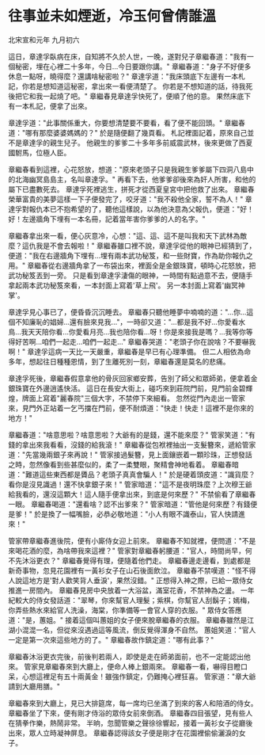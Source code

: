 # 往事並未如煙逝，冷玉何曾倩誰溫

北宋宣和元年 九月初六

這日，章達孚臥病在床，自知將不久於人世，一晚，遂對兒子章繼春道："我有一個秘密，埋在心裡二十多年，今日...今日要跟你講。" 章繼春道："身子不好便多休息一點呀，曉得麼？還講啥秘密啦？" 章達孚道："我床頭底下左邊有一本札記，你若是想知道這秘密，拿出來一看便清楚了。 你若是不想知道的話，待我死後把它和我一起燒了吧。" 章繼春見章達孚快死了，便順了他的意。 果然床底下有一本札記，便拿了出來。

章達孚道："此事關係重大，你要想清楚要不要看，看了便不能回頭。" 章繼春道："哪有那麼婆婆媽媽的？" 於是隨便翻了幾頁看。 札記裡面記着，原來自己並不是章達孚的親生兒子。 他親生的爹爹二十多年多前威震武林，後來更做了西夏國駙馬，位極人臣。

章繼春看到這裡，心花怒放，想道："原來老頭子只是我親生爹爹屬下四洞八島中的北海幽冥島島主，名叫章達孚。" 再看下去，他爹爹卻後來為奸人所害，和他的屬下已盡數死去。 章達孚死裡逃生，拼死才從西夏皇宮中把他救了出來。 章繼春榮華富貴的美夢這樣一下子便發完了，咬牙道："我不殺他全家，誓不為人！" 章達孚對報仇本已不抱希望的了，聽他這樣說，以為他決意為父報仇，便道："好！好！左邊牆角下埋有一本名冊，記着當年害你爹爹的人的名字。"

章繼春拿出來一看，便心灰意冷，心想："這、這、這不是叫我和天下武林為敵麼？這仇我是不會去報啦！" 章繼春雖口裡不說，章達孚從他的眼神已經猜到了，便道："我在右邊牆角下埋有...埋有兩本武功秘笈，和一些財寶，作為助你報仇之用。" 章繼春從右邊牆角拿了一布袋出來，裡面全是金銀珠寶，頓時心花怒放，把武功秘笈丟到一旁。 只是看到章達孚淒傷的眼神，一時間有點過意不去，便隨手拿起兩本武功秘笈來看，一本封面上寫着'草上飛'。 另一本封面上寫着'幽冥神掌'。

章達孚見心事已了，便昏昏沉沉睡去。 章繼春只聽他睡夢中喃喃的道："...你...這個不知廉恥的娼婦...還有臉來見我..."，一時卻又道："...都是我不好...你愛看水鳥...我天天陪你看...你愛看月亮...我也陪你看...呀！你是來接我是嗎？...我等你等得好苦啊...咱們一起走...咱們一起走..." 章繼春哭道："老頭子你在說啥？不要嚇我啊！" 章達孚這病一天比一天嚴重，章繼春是早已有心理準備。 但二人相依為命多年，想起往日種種恩情，到了生離死別一刻，章繼春還是莫名的悲痛。

章達孚死後，章繼春假意拿他的骨灰回家鄉安葬，告別了師父和眾師弟，便拿着金銀珠寶在外邊逍遙快活。 這日在長安大街上，碰巧來到莊院門前，見門前金碧輝煌，牌面上寫着"麗春院"三個大字，不禁停下來細看。 忽然從門內走出一管家來，見門外正站着一乞丐擋在門前，便不耐煩道："快走！快走！這裡不是你來的地方！"

章繼春道："啥意思啦？啥意思啦？大爺有的是錢，還不能來麼？" 管家笑道："有錢的拿出來我看看，沒錢的給我滾！" 章繼春從包袱裡抽出一支髮簪來，遞給管家道："先當幾兩銀子來再說！" 管家接過髮簪，見上面鑲嵌着一顆珍珠，正想發話之時，忽然像看到些甚麼似的，柔了一柔雙眼，聚精會神地看着。 章繼春暗道："難道這些東西都是贗品？老頭子真真會騙人！" 於是硬着頭皮道："識貨麼？看你是沒見識過！還不快拿銀子來！" 管家暗道："這不是夜明珠麼？上次穆王爺給我看的，還沒這顆大！這人隨手便拿出來，到底是何來歷？" 不禁偷看了章繼春一眼。 章繼春喝道："還看啥？認不出爹來？" 管家暗道："管他是何來歷？有錢便是爹！" 於是換了一幅嘴臉，必恭必敬地道："小人有眼不識泰山，官人快請進來！"

管家帶章繼春進後院，便有小廝侍女迎上前來。 章繼春不知就裡，便問道："不是來喝花酒的麼，為啥帶我來這裡？" 管家對章繼春躬腰道："官人，時間尚早，何不先沐浴更衣？" 章繼春覺得有理，便隨着他們走。 章繼春邊走邊看，到處都是新奇事物，忽見花園裡有一黃衫女子在山石後面飲泣。 章繼春不禁嘆道："怪不得人說這地方是'對人歡笑背人垂淚'，果然沒錯。" 正想得入神之際，已給一眾侍女推進一房間內。 章繼春見房中央放着一大浴盆，滿室花香，不禁神為之盪。 一年紀較大的侍女發話道："翠琴，你來幫官人理髮；紫棋，你幫官人刮鬍子；嫣梅，你弄些熱水來給官人洗澡，海棠，你準備等一會官人穿的衣服。" 眾侍女答應道："是，蕙姐。" 接着這個叫蕙姐的女子便來脫章繼春的衣服。 章繼春雖然是江湖小混混一名，但從來沒遇過這等風流，倒反覺得渾身不自然。 蕙姐笑道："官人一定是第一次來這些地方的了。" 章繼春故作鎮定道："哪有此事？"

章繼春沐浴更衣完後，前後判若兩人，即使是走在師弟面前，也不一定能認出他來。 管家見章繼春來到大廳上，便命人棒上銀兩來。 章繼春一看，嚇得目瞪口呆，心想這裡足有五十兩黃金！雖強作鎮定，仍難掩心裡狂喜。 管家道："章大爺請到大廳用膳。"

章繼春來到大廳上，見已大排筵席，每一席均已坐滿了到來的客人和陪酒的侍女。 章繼春坐了下來，便有剛才侍浴的眾侍女前來倒酒。 章繼春四目張望，見有些人在猜拳作樂，熱鬧非常。 半晌，忽聞管樂之聲徐徐響起，接着一黃衫女子從廳後出來，眾人立時凝神屏息。 章繼春認得該女子便是剛才在花園裡偷偷灑淚的女子。

